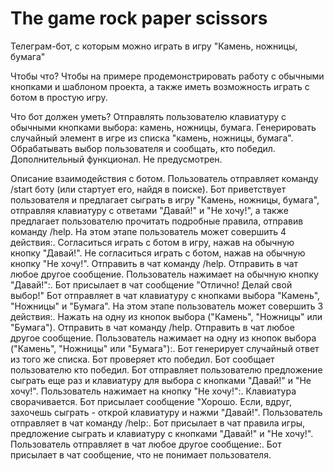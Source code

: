 # The game rock paper scissors
 Телеграм-бот, с которым можно играть в игру "Камень, ножницы, бумага"

Чтобы что?
Чтобы на примере продемонстрировать работу с обычными кнопками и шаблоном проекта, а также иметь возможность играть с ботом в простую игру.

Что бот должен уметь?
Отправлять пользователю клавиатуру с обычными кнопками выбора: камень, ножницы, бумага.
Генерировать случайный элемент в игре из списка "камень, ножницы, бумага".
Обрабатывать выбор пользователя и сообщать, кто победил.
Дополнительный функционал.
Не предусмотрен.

Описание взаимодействия с ботом.
Пользователь отправляет команду /start боту (или стартует его, найдя в поиске).
Бот приветствует пользователя и предлагает сыграть в игру "Камень, ножницы, бумага", отправляя клавиатуру с ответами "Давай!" и "Не хочу!", а также предлагает пользователю прочитать подробные правила, отправив команду /help.
На этом этапе пользователь может совершить 4 действия:.
Согласиться играть с ботом в игру, нажав на обычную кнопку "Давай!".
Не согласиться играть с ботом, нажав на обычную кнопку "Не хочу!".
Отправить в чат команду /help.
Отправить в чат любое другое сообщение.
Пользователь нажимает на обычную кнопку "Давай!":.
Бот присылает в чат сообщение "Отлично! Делай свой выбор!"
Бот отправляет в чат клавиатуру с кнопками выбора "Камень", "Ножницы" и "Бумага".
На этом этапе пользователь может совершить 3 действия:.
Нажать на одну из кнопок выбора ("Камень", "Ножницы" или "Бумага").
Отправить в чат команду /help.
Отправить в чат любое другое сообщение.
Пользователь нажимает на одну из кнопок выбора ("Камень", "Ножницы" или "Бумага"):.
Бот генерирует случайный ответ из того же списка.
Бот проверяет кто победил.
Бот сообщает пользователю кто победил.
Бот отправляет пользователю предложение сыграть еще раз и клавиатуру для выбора с кнопками "Давай!" и "Не хочу!".
Пользователь нажимает на кнопку "Не хочу!":.
Клавиатура сворачивается.
Бот присылает сообщение "Хорошо. Если, вдруг, захочешь сыграть - открой клавиатуру и нажми "Давай!".
Пользователь отправляет в чат команду /help:.
Бот присылает в чат правила игры, предложение сыграть и клавиатуру с кнопками "Давай!" и "Не хочу!".
Пользователь отправляет в чат любое другое сообщение:.
Бот присылает в чат сообщение, что не понимает пользователя.
